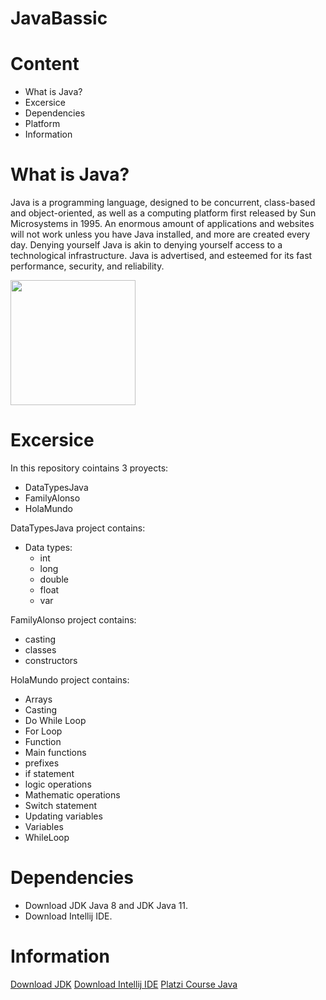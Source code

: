 # JavaBassic

# Content
-  What is Java?
-  Excersice
-  Dependencies
-  Platform
-  Information

# What is Java?

Java is a programming language, designed to be concurrent, class-based and object-oriented, as well as a computing platform first released by Sun Microsystems in 1995. An enormous amount of applications and websites will not work unless you have Java installed, and more are created every day. Denying yourself Java is akin to denying yourself access to a technological infrastructure. Java is advertised, and esteemed for its fast performance, security, and reliability.
<div aling = "center" width= "100%">
  <img src ="https://1000marcas.net/wp-content/uploads/2020/11/Java-logo.png" width = 200px">
</div>

# Excersice
In this repository cointains 3 proyects:
- DataTypesJava
- FamilyAlonso
- HolaMundo

DataTypesJava project contains:
- Data types:
   - int
   - long
   - double
   - float
   - var

FamilyAlonso project contains:
- casting
- classes
- constructors

HolaMundo project contains:
- Arrays
- Casting
- Do While Loop
- For Loop
- Function
- Main functions
- prefixes
- if statement
- logic operations
- Mathematic operations
- Switch statement
- Updating variables
- Variables
- WhileLoop

# Dependencies

- Download JDK Java 8 and JDK Java 11.
- Download Intellij IDE.

# Information
[Download JDK](https://openjdk.java.net/)
[Download Intellij IDE](https://www.jetbrains.com/es-es/idea/download/#section=windows)
[Platzi Course Java](https://platzi.com/clases/java-basico/)


